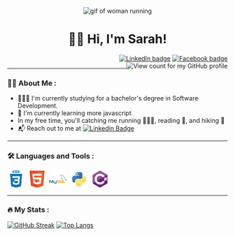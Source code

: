 <div id="header" align="center">
  <img src="https://i.giphy.com/media/v1.Y2lkPTc5MGI3NjExNGFobWcxcDBzZjdwZDgzemlmdnJsdXFzYm4zZjl0MWZuaWtrZmQwcSZlcD12MV9pbnRlcm5hbF9naWZfYnlfaWQmY3Q9Zw/9NnCfXjsJrF2MaMrlQ/giphy.gif" width="100" alt="gif of woman running">
</div>
<h1 align="center"> 👋🏻 Hi, I'm Sarah!</h1>
<div id="badges" align="right">
  <a href="https://www.linkedin.com/in/sarahaglenn"><img src="https://img.shields.io/badge/LinkedIn-blue?style=for-the-badge&logo=linkedin&logoColor=white" alt="LinkedIn badge"></a>
  <a href="https://www.facebook.com/sarah.glenn.397"><img src="https://img.shields.io/badge/Facebook-blue?style=for-the-badge&logo=facebook&logoColor=white" alt="Facebook badge"></a>
</div>
<img align="right" src="https://visitor-badge.laobi.icu/badge?page_id=sarahaglenn" alt="View count for my GitHub profile"/>
<!-- <div align="center">
    <img src="https://i.giphy.com/media/v1.Y2lkPTc5MGI3NjExZmd5MWpxOW54OWVyM2M0dDR6YWJhN2ZqYTRnNWgyMXhnejdhdjdvYSZlcD12MV9pbnRlcm5hbF9naWZfYnlfaWQmY3Q9Zw/NTqDdogPlDSCH6MUvW/giphy.gif" width="300" height="300"/>
</div> -->

---
### :woman_technologist: About Me :
- 👩🏼‍🎓 I'm currently studying for a bachelor's degree in Software Development.
- 🌱 I'm currently learning more javascript
- In my free time, you'll catching me running 🏃‍♀️‍➡️, reading 📖, and hiking 🥾
- 📬 Reach out to me at [![Linkedin Badge](https://img.shields.io/badge/-LinkedIn-blue?style=flat&logo=Linkedin&logoColor=white)](https://www.linkedin.com/in/sarahaglenn)

---

### :hammer_and_wrench: Languages and Tools :
<div>
  <img src="https://github.com/devicons/devicon/blob/master/icons/css3/css3-plain-wordmark.svg"  title="CSS3" alt="CSS" width="40" height="40"/>&nbsp;
  <img src="https://github.com/devicons/devicon/blob/master/icons/html5/html5-original.svg" title="HTML5" alt="HTML" width="40" height="40"/>&nbsp;
  <img src="https://github.com/devicons/devicon/blob/master/icons/mysql/mysql-original-wordmark.svg" title="MySQL"  alt="MySQL" width="40" height="40"/>&nbsp;
  <img src="https://github.com/devicons/devicon/blob/master/icons/python/python-original.svg" title="Python"  alt="Python" width="40" height="40"/>&nbsp;
  <img src="https://github.com/devicons/devicon/blob/master/icons/csharp/csharp-original.svg" title="C#"  alt="C#" width="40" height="40"/>&nbsp;
</div>

---

### :fire: My Stats :
[![GitHub Streak](http://github-readme-streak-stats.herokuapp.com?user=sarahaglenn&theme=dark&background=000000)](https://git.io/streak-stats)
[![Top Langs](https://github-readme-stats.vercel.app/api/top-langs/?username=sarahaglenn&layout=compact&theme=vision-friendly-dark)](https://github.com/anuraghazra/github-readme-stats)

